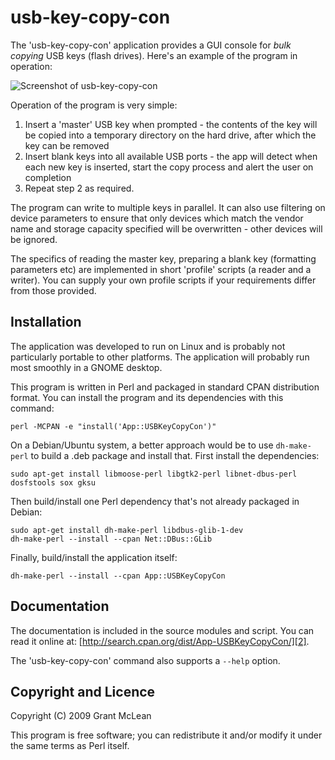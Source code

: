 usb-key-copy-con
================

The 'usb-key-copy-con' application provides a GUI console for *bulk copying*
USB keys (flash drives).  Here's an example of the program in operation:

![Screenshot of usb-key-copy-con][1]

Operation of the program is very simple:

1. Insert a 'master' USB key when prompted - the contents of the key will be
   copied into a temporary directory on the hard drive, after which the key
   can be removed
2. Insert blank keys into all available USB ports - the app will detect when
   each new key is inserted, start the copy process and alert the user on
   completion
3. Repeat step 2 as required.

The program can write to multiple keys in parallel. It can also use filtering
on device parameters to ensure that only devices which match the vendor name
and storage capacity specified will be overwritten - other devices will be
ignored.

The specifics of reading the master key, preparing a blank key (formatting
parameters etc) are implemented in short 'profile' scripts (a reader and a
writer). You can supply your own profile scripts if your requirements differ
from those provided.


Installation
------------

The application was developed to run on Linux and is probably not particularly
portable to other platforms.  The application will probably run most smoothly
in a GNOME desktop.

This program is written in Perl and packaged in standard CPAN distribution
format.  You can install the program and its dependencies with this command:

    perl -MCPAN -e "install('App::USBKeyCopyCon')"

On a Debian/Ubuntu system, a better approach would be to use `dh-make-perl` to
build a .deb package and install that.  First install the dependencies:

    sudo apt-get install libmoose-perl libgtk2-perl libnet-dbus-perl dosfstools sox gksu

Then build/install one Perl dependency that's not already packaged in Debian:

    sudo apt-get install dh-make-perl libdbus-glib-1-dev
    dh-make-perl --install --cpan Net::DBus::GLib

Finally, build/install the application itself:

    dh-make-perl --install --cpan App::USBKeyCopyCon


Documentation
-------------

The documentation is included in the source modules and script.  You can read
it online at: [http://search.cpan.org/dist/App-USBKeyCopyCon/][2].

The 'usb-key-copy-con' command also supports a `--help` option.


Copyright and Licence
---------------------

Copyright (C) 2009 Grant McLean

This program is free software; you can redistribute it and/or modify it
under the same terms as Perl itself.


 [1]: http://github.com/grantm/usb-key-copy-con/raw/master/img_src/screenshot.png  "Screenshot of usb-key-copy-con"
 [2]: http://search.cpan.org/dist/App-USBKeyCopyCon/ "search.cpan.org"

